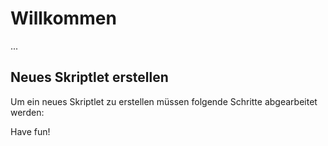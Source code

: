# Willkommen

...

## Neues Skriptlet erstellen


Um ein neues Skriptlet zu erstellen müssen folgende Schritte abgearbeitet werden:



Have fun!
